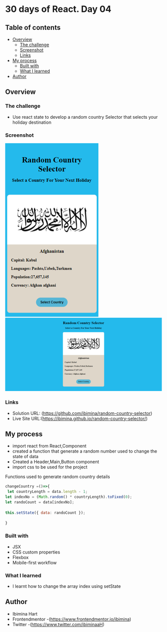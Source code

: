 # 30 days of React. Day 04

## Table of contents

- [Overview](#overview)
  - [The challenge](#the-challenge)
  - [Screenshot](#screenshot)
  - [Links](#links)
- [My process](#my-process)
  - [Built with](#built-with)
  - [What I learned](#what-i-learned)
- [Author](#author)


## Overview

### The challenge
- Use react state to develop a random country Selector that selects your  holiday destination
### Screenshot

![mobile](Capture078.png)
![desktop](Capture077.png)


### Links

- Solution URL: (https://github.com/ibimina/random-country-selector)
- Live Site URL:(https://ibimina.github.io/random-country-selector/)

## My process
- import react from React,Component
- created a function that generate a random number used to change the state of data
- Created a Header,Main,Button component
- import css to be used for the project

Functions used to generate random country details
```js
changeCountry =()=>{
 let countryLength = data.length - 1;
let indexNo = (Math.random() * countryLength).toFixed(0);
let randoCount = data[indexNo];

this.setState({ data: randoCount });

}
```

### Built with

- JSX
- CSS custom properties
- Flexbox
- Mobile-first workflow


### What I learned

- I learnt how to change the array index using setState

## Author

- Ibimina Hart
- Frontendmentor -(https://www.frontendmentor.io/ibimina)
- Twitter -(https://www.twitter.com/ibiminaaH)